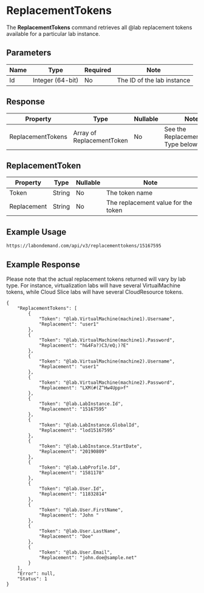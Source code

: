 # ReplacementTokens

The **ReplacementTokens** command retrieves all @lab replacement tokens available for a particular lab instance.

## Parameters

|Name|Type|Required|Note|
|--- |--- |--- |--- |
| Id | Integer (64-bit) | No | The ID of the lab instance|

## Response

|Property|Type|Nullable|Note
|--- |--- |--- |--- |
|ReplacementTokens|Array of ReplacementToken|No|See the ReplacementToken Type below|

## ReplacementToken

|Property|Type|Nullable|Note
|--- |--- |--- |--- |
|Token|String|No|The token name|
|Replacement|String|No|The replacement value for the token|

## Example Usage

```
https://labondemand.com/api/v3/replacementtokens/15167595
```

## Example Response

Please note that the actual replacement tokens returned will vary by lab type. For instance, virtualization labs will have several VirtualMachine tokens, while Cloud Slice labs will have several CloudResource tokens.

```linenums
{
    "ReplacementTokens": [
        {
            "Token": "@lab.VirtualMachine(machine1).Username",
            "Replacement": "user1"
        },
        {
            "Token": "@lab.VirtualMachine(machine1).Password",
            "Replacement": "h&4Fa?)C3/eQ;)?E"
        },
        {
            "Token": "@lab.VirtualMachine(machine2).Username",
            "Replacement": "user1"
        },
        {
            "Token": "@lab.VirtualMachine(machine2).Password",
            "Replacement": "LXM(#(Z^Hw4Upp>f"
        },
        {
            "Token": "@lab.LabInstance.Id",
            "Replacement": "15167595"
        },
        {
            "Token": "@lab.LabInstance.GlobalId",
            "Replacement": "lod15167595"
        },
        {
            "Token": "@lab.LabInstance.StartDate",
            "Replacement": "20190809"
        },
        {
            "Token": "@lab.LabProfile.Id",
            "Replacement": "1581178"
        },
        {
            "Token": "@lab.User.Id",
            "Replacement": "11832814"
        },
        {
            "Token": "@lab.User.FirstName",
            "Replacement": "John "
        },
        {
            "Token": "@lab.User.LastName",
            "Replacement": "Doe"
        },
        {
            "Token": "@lab.User.Email",
            "Replacement": "john.doe@sample.net"
        }
    ],
    "Error": null,
    "Status": 1
}
```
